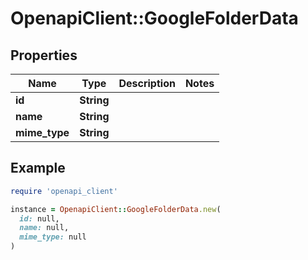 # OpenapiClient::GoogleFolderData

## Properties

| Name | Type | Description | Notes |
| ---- | ---- | ----------- | ----- |
| **id** | **String** |  |  |
| **name** | **String** |  |  |
| **mime_type** | **String** |  |  |

## Example

```ruby
require 'openapi_client'

instance = OpenapiClient::GoogleFolderData.new(
  id: null,
  name: null,
  mime_type: null
)
```

